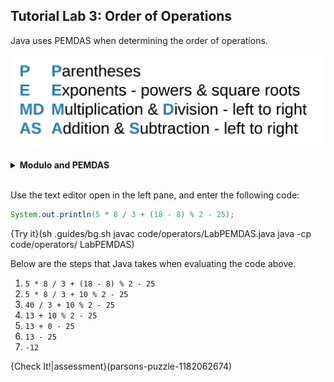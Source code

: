 ## Tutorial Lab 3: Order of Operations

Java uses PEMDAS when determining the order of operations.

![PEMDAS](.guides/img/pemdas.png)

<details><summary><b>Modulo and PEMDAS</b></summary>Since modulo is based on division, modulo operations happen at the time of multiplication and division, going from left to right.</details><br>

Use the text editor open in the left pane, and enter the following code:

```java
System.out.println(5 * 8 / 3 + (18 - 8) % 2 - 25);
```

{Try it}(sh .guides/bg.sh javac code/operators/LabPEMDAS.java java -cp code/operators/ LabPEMDAS)

Below are the steps that Java takes when evaluating the code above.
1) `5 * 8 / 3 + (18 - 8) % 2 - 25`
1) `5 * 8 / 3 + 10 % 2 - 25`
1) `40 / 3 + 10 % 2 - 25`
1) `13 + 10 % 2 - 25`
1) `13 + 0 - 25`
1) `13 - 25`
1) `-12`

{Check It!|assessment}(parsons-puzzle-1182062674)
